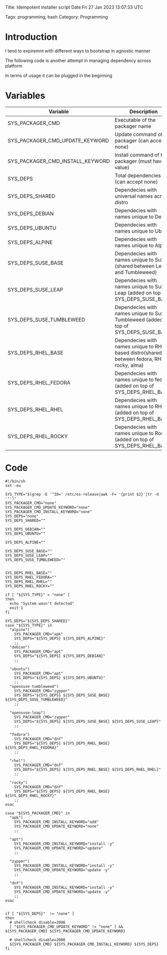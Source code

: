 Title: Idempotent installer script
Date:Fri 27 Jan 2023 13:07:33 UTC

Tags: programming, bash
Category: Programming


# Introduction

I tend to expiremnt with different ways to bootstrap in agnostic manner

The following code is another attempt in managing dependency across platform

In terms of usage it can be plugged in the beginning

# Variables

| Variable | Description|
-----------|------------
|SYS_PACKAGER_CMD|Executable of the packager name|
|SYS_PACKAGER_CMD_UPDATE_KEYWORD|Update command of the packager (can accept none)|
|SYS_PACKAGER_CMD_INSTALL_KEYWORD|Install command of the packager (must have a value)|
|SYS_DEPS|Total dependencies (can accept none)|
|SYS_DEPS_SHARED|Dependecies with universal names across distro|
|SYS_DEPS_DEBIAN|Dependecies with names unique to Debain|
|SYS_DEPS_UBUNTU|Dependecies with names unique to Ubuntu|
|SYS_DEPS_ALPINE|Dependecies with names unique to Alpine|
|SYS_DEPS_SUSE_BASE|Dependecies with names unique to SuSe (shared between Leap and Tumbleweed)|
|SYS_DEPS_SUSE_LEAP|Dependecies with names unique to SuSe Leap (added on top of SYS_DEPS_SUSE_BASE)|
|SYS_DEPS_SUSE_TUMBLEWEED|Dependecies with names unique to SuSe Tumbleweed (added on top of SYS_DEPS_SUSE_BASE)|
|SYS_DEPS_RHEL_BASE|Dependecies with names unique to RHEL based distro(shared between fedora, RHEL, rocky, alma)|
|SYS_DEPS_RHEL_FEDORA|Dependecies with names unique to fedora (added on top of SYS_DEPS_RHEL_BASE)|
|SYS_DEPS_RHEL_RHEL|Dependecies with names unique to RHEL (added on top of SYS_DEPS_RHEL_BASE)|
|SYS_DEPS_RHEL_ROCKY|Dependecies with names unique to Rocky (added on top of SYS_DEPS_RHEL_BASE)|



# Code
```
#!/bin/sh
set -eu

SYS_TYPE="$(grep -E '^ID=' /etc/os-release|awk -F= '{print $2}'|tr -d '"')"
SYS_PACKAGER_CMD="none"
SYS_PACKAGER_CMD_UPDATE_KEYWORD="none"
SYS_PACKAGER_CMD_INSTALL_KEYWORD="none"
SYS_DEPS="none"
SYS_DEPS_SHARED=""

SYS_DEPS_DEBIAN=""
SYS_DEPS_UBUNTU=""

SYS_DEPS_ALPINE=""

SYS_DEPS_SUSE_BASE=""
SYS_DEPS_SUSE_LEAP=""
SYS_DEPS_SUSE_TUMBLEWEED=""


SYS_DEPS_RHEL_BASE=""
SYS_DEPS_RHEL_FEDORA=""
SYS_DEPS_RHEL_RHEL=""
SYS_DEPS_RHEL_ROCKY=""

if [ "${SYS_TYPE}" = "none" ]
then
  echo "System wasn't detected"
  exit 1
fi

SYS_DEPS="${SYS_DEPS_SHARED}"
case "${SYS_TYPE}" in
  "alpine")
    SYS_PACKAGER_CMD="apk"
    SYS_DEPS="${SYS_DEPS} ${SYS_DEPS_ALPINE}"
    ;;
  "debian")
    SYS_PACKAGER_CMD="apt"
    SYS_DEPS="${SYS_DEPS} ${SYS_DEPS_DEBIAN}"
    ;;
  
  "ubuntu")
    SYS_PACKAGER_CMD="apt"
    SYS_DEPS="${SYS_DEPS} ${SYS_DEPS_UBUNTU}"
    ;;
  "opensuse-tumbleweed")
    SYS_PACKAGER_CMD="zypper"
    SYS_DEPS="${SYS_DEPS} ${SYS_DEPS_SUSE_BASE} ${SYS_DEPS_SUSE_TUMBLEWEED}"
    ;;

  "opensuse-leap")
    SYS_PACKAGER_CMD="zypper"
    SYS_DEPS="${SYS_DEPS} ${SYS_DEPS_SUSE_BASE} ${SYS_DEPS_SUSE_LEAP}"
    ;;

  "fedora")
    SYS_PACKAGER_CMD="dnf"
    SYS_DEPS="${SYS_DEPS} ${SYS_DEPS_RHEL_BASE} ${SYS_DEPS_RHEL_FEDORA}"
    ;;

  "rhel")
    SYS_PACKAGER_CMD="dnf"
    SYS_DEPS="${SYS_DEPS} ${SYS_DEPS_RHEL_BASE} ${SYS_DEPS_RHEL_RHEL}"
    ;;

  "rocky")
    SYS_PACKAGER_CMD="dnf"
    SYS_DEPS="${SYS_DEPS} ${SYS_DEPS_RHEL_BASE} ${SYS_DEPS_RHEL_ROCKY}"
    ;;
esac

case "${SYS_PACKAGER_CMD}" in
  "apk")
    SYS_PACKAGER_CMD_INSTALL_KEYWORD="add"
    SYS_PACKAGER_CMD_UPDATE_KEYWORD="none"
    ;;

  "apt")
    SYS_PACKAGER_CMD_INSTALL_KEYWORD="install -y"
    SYS_PACKAGER_CMD_UPDATE_KEYWORD="update"
    ;;

  "zypper")
    SYS_PACKAGER_CMD_INSTALL_KEYWORD="install -y"
    SYS_PACKAGER_CMD_UPDATE_KEYWORD="update -y"
    ;;

  "dnf")
    SYS_PACKAGER_CMD_INSTALL_KEYWORD="install -y"
    SYS_PACKAGER_CMD_UPDATE_KEYWORD="update -y"
    ;;
esac


if [ "${SYS_DEPS}"  != "none" ]
then
  # shellcheck disable=2086
  [ "$SYS_PACKAGER_CMD_UPDATE_KEYWORD" != "none" ] && ${SYS_PACKAGER_CMD} ${SYS_PACKAGER_CMD_UPDATE_KEYWORD}

  # shellcheck disable=2086
  ${SYS_PACKAGER_CMD} ${SYS_PACKAGER_CMD_INSTALL_KEYWORD} ${SYS_DEPS}
fi
```
